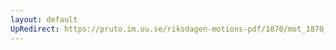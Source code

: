 ```yaml
---
layout: default
UpRedirect: https://pruto.im.uu.se/riksdagen-motions-pdf/1870/mot_1870__ak__46.pdf
---
```

